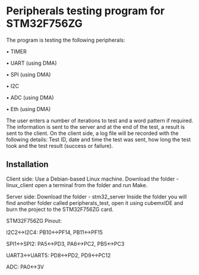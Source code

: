 
# Peripherals testing program for STM32F756ZG

The program is testing the following peripherals:

• TIMER

• UART (using DMA)

• SPI (using DMA)

• I2C 

• ADC (using DMA)

• Eth (using DMA)

The user enters a number of iterations to test and a word pattern if required. 
The information is sent to the server and at the end of the test, a result is sent to the client. 
On the client side, a log file will be recorded with the following details: 
Test ID, date and time the test was sent, how long the test took and the test result (success or failure).

## Installation

Client side:
Use a Debian-based Linux machine.
Download the folder - linux_client
open a terminal from the folder and run Make.


Server side:
Download the folder - stm32_server
Inside the folder you will find another folder called peripherals_test, open it using cubemxIDE and burn the project to the STM32F756ZG card.

STM32F756ZG Pinout:

I2C2<->I2C4: PB10<->PF14, PB11<->PF15

SPI1<->SPI2: PA5<->PD3, PA6<->PC2, PB5<->PC3

UART3<->UART5: PD8<->PD2, PD9<->PC12

ADC: PA0<->3V
